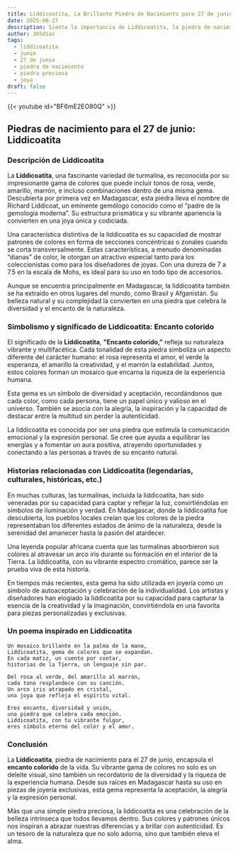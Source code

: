 ```yaml
---
title: Liddicoatita, La Brillante Piedra de Nacimiento para 27 de junio
date: 2025-06-27
description: Sienta la importancia de Liddicoatita, la piedra de nacimiento de 27 de junio que simboliza Encanto colorido. Deje que su belleza y significado iluminen su día.
author: 365días
tags:
  - liddicoatita
  - junio
  - 27 de junio
  - piedra de nacimiento
  - piedra preciosa
  - joya
draft: false
---
```


{{< youtube id="BF6mE2EO80Q" >}}

## Piedras de nacimiento para el 27 de junio: Liddicoatita

### Descripción de Liddicoatita

La **Liddicoatita**, una fascinante variedad de turmalina, es reconocida por su impresionante gama de colores que puede incluir tonos de rosa, verde, amarillo, marrón, e incluso combinaciones dentro de una misma gema. Descubierta por primera vez en Madagascar, esta piedra lleva el nombre de Richard Liddicoat, un eminente gemólogo conocido como el “padre de la gemología moderna”. Su estructura prismática y su vibrante apariencia la convierten en una joya única y codiciada.

Una característica distintiva de la liddicoatita es su capacidad de mostrar patrones de colores en forma de secciones concéntricas o zonales cuando se corta transversalmente. Estas características, a menudo denominadas “dianas” de color, le otorgan un atractivo especial tanto para los coleccionistas como para los diseñadores de joyas. Con una dureza de 7 a 7.5 en la escala de Mohs, es ideal para su uso en todo tipo de accesorios.

Aunque se encuentra principalmente en Madagascar, la liddicoatita también se ha extraído en otros lugares del mundo, como Brasil y Afganistán. Su belleza natural y su complejidad la convierten en una piedra que celebra la diversidad y el encanto de la naturaleza.

### Simbolismo y significado de Liddicoatita: Encanto colorido

El significado de la **Liddicoatita**, **"Encanto colorido,"** refleja su naturaleza vibrante y multifacética. Cada tonalidad de esta piedra simboliza un aspecto diferente del carácter humano: el rosa representa el amor, el verde la esperanza, el amarillo la creatividad, y el marrón la estabilidad. Juntos, estos colores forman un mosaico que encarna la riqueza de la experiencia humana.

Esta gema es un símbolo de diversidad y aceptación, recordándonos que cada color, como cada persona, tiene un papel único y valioso en el universo. También se asocia con la alegría, la inspiración y la capacidad de destacar entre la multitud sin perder la autenticidad.

La liddicoatita es conocida por ser una piedra que estimula la comunicación emocional y la expresión personal. Se cree que ayuda a equilibrar las energías y a fomentar un aura positiva, atrayendo oportunidades y conectando a las personas a través de su encanto natural.

### Historias relacionadas con Liddicoatita (legendarias, culturales, históricas, etc.)

En muchas culturas, las turmalinas, incluida la liddicoatita, han sido veneradas por su capacidad para captar y reflejar la luz, convirtiéndolas en símbolos de iluminación y verdad. En Madagascar, donde la liddicoatita fue descubierta, los pueblos locales creían que los colores de la piedra representaban los diferentes estados de ánimo de la naturaleza, desde la serenidad del amanecer hasta la pasión del atardecer.

Una leyenda popular africana cuenta que las turmalinas absorbieron sus colores al atravesar un arco iris durante su formación en el interior de la Tierra. La liddicoatita, con su vibrante espectro cromático, parece ser la prueba viva de esta historia.

En tiempos más recientes, esta gema ha sido utilizada en joyería como un símbolo de autoaceptación y celebración de la individualidad. Los artistas y diseñadores han elogiado la liddicoatita por su capacidad para capturar la esencia de la creatividad y la imaginación, convirtiéndola en una favorita para piezas personalizadas y exclusivas.

### Un poema inspirado en Liddicoatita

```
Un mosaico brillante en la palma de la mano,  
Liddicoatita, gema de colores que se expandan.  
En cada matiz, un cuento por contar,  
historias de la Tierra, un lenguaje sin par.  

Del rosa al verde, del amarillo al marrón,  
cada tono resplandece con su canción.  
Un arco iris atrapado en cristal,  
una joya que refleja el espíritu vital.  

Eres encanto, diversidad y unión,  
una piedra que celebra cada emoción.  
Liddicoatita, con tu vibrante fulgor,  
eres símbolo eterno del color y el amor.  
```

### Conclusión

La **Liddicoatita**, piedra de nacimiento para el 27 de junio, encapsula el **encanto colorido** de la vida. Su vibrante gama de colores no solo es un deleite visual, sino también un recordatorio de la diversidad y la riqueza de la experiencia humana. Desde sus raíces en Madagascar hasta su uso en piezas de joyería exclusivas, esta gema representa la aceptación, la alegría y la expresión personal.

Más que una simple piedra preciosa, la liddicoatita es una celebración de la belleza intrínseca que todos llevamos dentro. Sus colores y patrones únicos nos inspiran a abrazar nuestras diferencias y a brillar con autenticidad. Es un tesoro de la naturaleza que no solo adorna, sino que también eleva el alma.